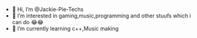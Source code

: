 - 👋 Hi, I’m @Jackie-Pie-Techs
- 👀 I’m interested in gaming,music,programming and other stuufs which i can do 😂😂 
- 🌱 I’m currently learning c++,Music making

